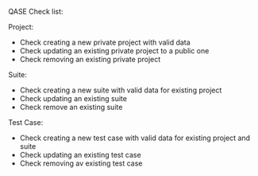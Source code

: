 QASE Check list:

Project:
 - Check creating a new private project with valid data
 - Check updating an existing private project to a public one
 - Check removing an existing private project

Suite:
 - Check creating a new suite with valid data for existing project
 - Check updating an existing suite
 - Check remove an existing suite

Test Case:
 - Check creating a new test case with valid data for existing project and suite
 - Check updating an existing test case
 - Check removing av existing test case

